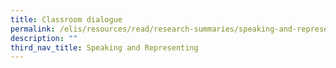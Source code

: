 ```yaml
---
title: Classroom dialogue
permalink: /elis/resources/read/research-summaries/speaking-and-representing/classroom-dialogue/
description: ""
third_nav_title: Speaking and Representing
---
```

